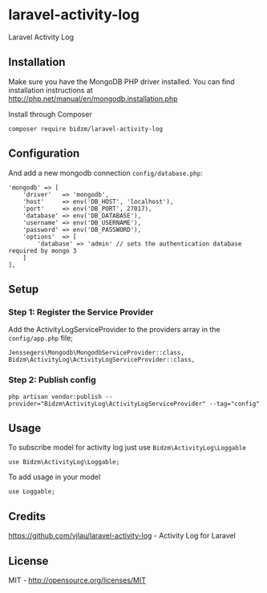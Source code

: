 # laravel-activity-log
Laravel Activity Log

## Installation
Make sure you have the MongoDB PHP driver installed. You can find installation instructions at
http://php.net/manual/en/mongodb.installation.php


Install through Composer
```
composer require bidzm/laravel-activity-log
```

## Configuration
And add a new mongodb connection `config/database.php`:
```
'mongodb' => [
    'driver'   => 'mongodb',
    'host'     => env('DB_HOST', 'localhost'),
    'port'     => env('DB_PORT', 27017),
    'database' => env('DB_DATABASE'),
    'username' => env('DB_USERNAME'),
    'password' => env('DB_PASSWORD'),
    'options'  => [
        'database' => 'admin' // sets the authentication database required by mongo 3
    ]
],
```

## Setup
### Step 1: Register the Service Provider
Add the ActivityLogServiceProvider to the providers array in the `config/app.php` file;
```
Jenssegers\Mongodb\MongodbServiceProvider::class,
Bidzm\ActivityLog\ActivityLogServiceProvider::class,
```

### Step 2: Publish config
```
php artisan vendor:publish --provider="Bidzm\ActivityLog\ActivityLogServiceProvider" --tag="config"
```

## Usage
To subscribe model for activity log just use `Bidzm\ActivityLog\Loggable`
```
use Bidzm\ActivityLog\Loggable;
```

To add usage in your model
```
use Loggable;
```

## Credits
https://github.com/vjlau/laravel-activity-log - Activity Log for Laravel

## License
MIT - http://opensource.org/licenses/MIT
